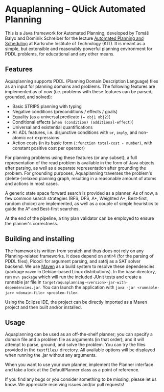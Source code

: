 # Aquaplanning – QUick Automated Planning

This is a Java framework for Automated Planning, developed by Tomáš Balyo and Dominik Schreiber for the lecture [Automated Planning and Scheduling](https://baldur.iti.kit.edu/plan/) at Karlsruhe Institute of Technology (KIT). It is meant as a simple, but extensible and reasonably powerful planning environment for PDDL problems, for educational and any other means.

## Features

Aquaplanning supports PDDL (Planning Domain Description Language) files as an input for planning domains and problems. The following features are implemented as of now (i.e. problems with these features can be parsed, grounded, and solved):

* Basic STRIPS planning with typing
* Negative conditions (preconditions / effects / goals)
* Equality (as a universal predicate `(= obj1 obj2)`)
* Conditional effects (`when (condition) (additional-effect)`)
* Universal and existential quantifications
* All ADL features, i.e. disjunctive conditions with `or`, `imply`, and non-atomic `not` expressions
* Action costs (in its basic form `(:function total-cost - number)`, with constant positive cost per operator)

For planning problems using these features (or any subset), a full representation of the read problem is available in the form of Java objects after parsing, as well as a separate representation after grounding the problem.
For grounding purposes, Aquaplanning traverses the problem's (delete-)relaxed planning graph, resulting in a reasonable amount of atoms and actions in most cases.

A generic state space forward search is provided as a planner. As of now, a few common search strategies (BFS, DFS, A\*, Weighted A\*, Best-first, random choice) are implemented, as well as a couple of simple heuristics to guide the A\* and Best-first searches.  

At the end of the pipeline, a tiny plan validator can be employed to ensure the planner's correctness.

## Building and installing

The framework is written from scratch and thus does not rely on any Planning-related frameworks. It does depend on antlr4 (for the parsing of PDDL files), Picocli for argument parsing, and sat4j as a SAT solver backend. We use [Maven](https://maven.apache.org/) as a build system to resolve these dependencies (package `maven` in Debian-based Linux distributions). 
In the base directory, run `mvn package` which will run the included JUnit tests and create a runnable jar file in `target/aquaplanning-<version>-jar-with-dependencies.jar`. You can launch the application with `java -jar <runnable-jar> <domain-file> <problem-file>`.

Using the Eclipse IDE, the project can be directly imported as a Maven project and then built and/or installed.

## Usage

Aquaplanning can be used as an off-the-shelf planner; you can specify a domain file and a problem file as arguments (in that order), and it will attempt to parse, ground, and solve the problem. You can try the files provided in the `testfiles/` directory. 
All available options will be displayed when running the .jar without any arguments.

When you want to use your own planner, implement the Planner interface and take a look at the DefaultPlanner class as a point of reference.

If you find any bugs or you consider something to be missing, please let us know. We appreciate receiving issues and/or pull requests!
